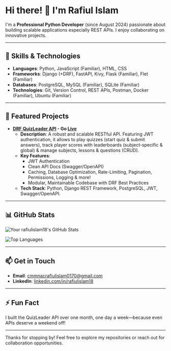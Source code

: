 # Hi there! 👋 I'm Rafiul Islam

I'm a **Professional Python Developer** (since August 2024) passionate about building scalable applications especially REST APIs. I enjoy collaborating on innovative projects.

---

## 🔧 Skills & Technologies
- **Languages**: Python, JavaScript (Familiar), HTML, CSS 
- **Frameworks**: Django (+DRF), FastAPI, Kivy, Flask (Familiar), Flet (Familiar)
- **Databases**: PostgreSQL, MySQL (Familiar), SQLite (Familiar)
- **Technologies**: Git, Version Control, REST APIs, Postman, Docker (Familiar), Ubuntu (Familiar)

---

## 🌟 Featured Projects
- **[DRF QuizLeader API](https://github.com/rafiulislam18/Py-DRF__QuizLeader-API) - Go [Live](https://rafiulislam18.pythonanywhere.com/quiz-leader-drf-api/)**  
  - **Description**: A robust and scalable RESTful API. Featuring JWT authentication, it allows to play quizzes (start quiz & submit answers), track player scores with leaderboards (subject-specific & global) & manage subjects, lessons & questions (CRUD). 
  - **Key Features**:
    - JWT Authentication
    - Clean API Docs (Swagger/OpenAPI)
    - Caching, Database Optimization, Rate-Limiting, Pagination, Permissions, Logging & more!
    - Modular, Maintainable Codebase with DRF Best Practices
  - **Tech Stack**: Python, Django REST Framework, PostgreSQL, JWT, Swagger/OpenAPI.

---

## 📊 GitHub Stats
![Your rafiulislam18's GitHub Stats](https://github-readme-stats.vercel.app/api?username=rafiulislam18&show_icons=true&theme=radical)  

![Top Languages](https://github-readme-stats.vercel.app/api/top-langs/?username=rafiulislam18&layout=compact&theme=radical)

---

## 📫 Get in Touch
- **Email**: [cmmnacrafiulislam0170@gmail.com](mailto:cmmnacrafiulislam0170@gmail.com)
- **LinkedIn**: [linkedin.com/in/rafiulislam18](https://www.linkedin.com/in/rafiulislam18/)

---

## ⚡ Fun Fact
I built the QuizLeader API over one month, one day a week—because even APIs deserve a weekend off!

---

Thanks for stopping by! Feel free to explore my repositories or reach out for collaboration opportunities.
